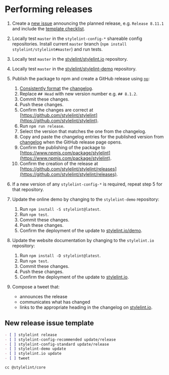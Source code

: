 # Performing releases

1. Create a [new issue](https://github.com/stylelint/stylelint/issues/new) announcing the planned release, e.g. `Release 8.11.1` and include the [template checklist](#new-release-issue-template).

2. Locally test `master` in the `stylelint-config-*` shareable config repositories. Install current `master` branch (`npm install stylelint/stylelint#master`) and run tests.

3. Locally test `master` in the [stylelint/stylelint.io](https://github.com/stylelint/stylelint.io) repository.

4. Locally test `master` in the [stylelint/stylelint-demo](https://github.com/stylelint/stylelint-demo) repository.

5. Publish the package to npm and create a GitHub release using [`np`](https://github.com/sindresorhus/np):

   1. [Consistently format](pull-requests.md) the [changelog](../../CHANGELOG.md).
   2. Replace `## Head` with new version number e.g. `## 8.1.2`.
   3. Commit these changes.
   4. Push these changes.
   5. Confirm the changes are correct at [https://github.com/stylelint/stylelint](https://github.com/stylelint/stylelint).
   6. Run `npm run release`.
   7. Select the version that matches the one from the changelog.
   8. Copy and paste the changelog entries for the published version from [changelog](../../CHANGELOG.md) when the GitHub release page opens.
   9. Confirm the publishing of the package to [https://www.npmjs.com/package/stylelint](https://www.npmjs.com/package/stylelint).
   10. Confirm the creation of the release at [https://github.com/stylelint/stylelint/releases](https://github.com/stylelint/stylelint/releases).

6. If a new version of any `stylelint-config-*` is required, repeat step 5 for that repository.

7. Update the online demo by changing to the `stylelint-demo` repository:

   1. Run `npm install -S stylelint@latest`.
   2. Run `npm test`.
   3. Commit these changes.
   4. Push these changes.
   5. Confirm the deployment of the update to [stylelint.io/demo](https://stylelint.io/demo).

8. Update the website documentation by changing to the `stylelint.io` repository:

   1. Run `npm install -D stylelint@latest`.
   2. Run `npm test`.
   3. Commit these changes.
   4. Push these changes.
   5. Confirm the deployment of the update to [stylelint.io](https://stylelint.io).

9. Compose a tweet that:
   - announces the release
   - communicates what has changed
   - links to the appropriate heading in the changelog on [stylelint.io](https://stylelint.io).

## New release issue template

```markdown
- [ ] stylelint release
- [ ] stylelint-config-recommended update/release
- [ ] stylelint-config-standard update/release
- [ ] stylelint-demo update
- [ ] stylelint.io update
- [ ] tweet

cc @stylelint/core
```
